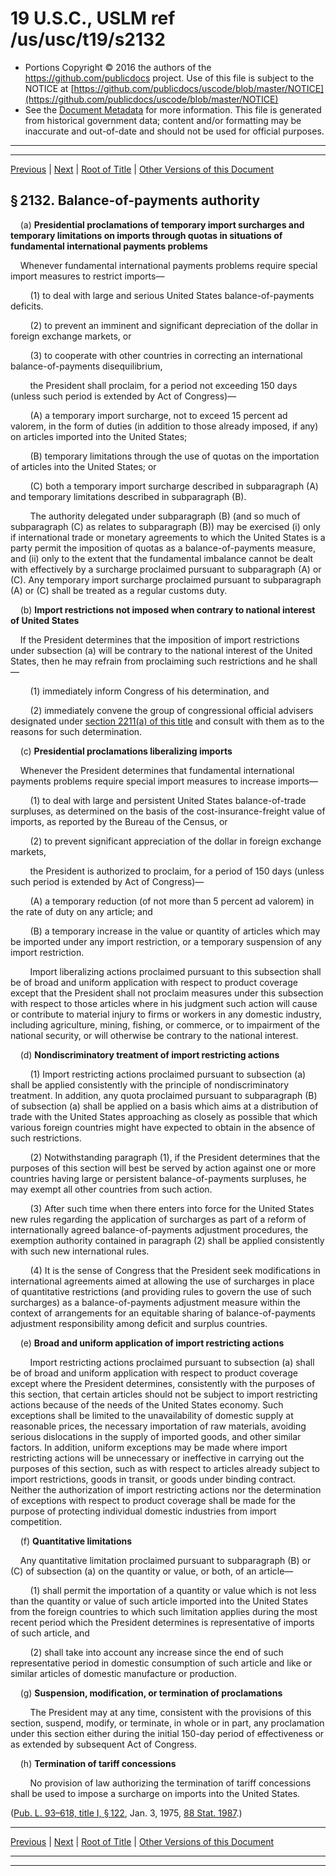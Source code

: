 ---
---

# 19 U.S.C., USLM ref /us/usc/t19/s2132

* Portions Copyright © 2016 the authors of the https://github.com/publicdocs project.
  Use of this file is subject to the NOTICE at [https://github.com/publicdocs/uscode/blob/master/NOTICE](https://github.com/publicdocs/uscode/blob/master/NOTICE)
* See the [Document Metadata](././../../../../../..//README.md) for more information.
  This file is generated from historical government data; content and/or formatting may be inaccurate and out-of-date and should not be used for official purposes.

----------
----------

[Previous](./../../../../../..//us/usc/t19/ch12/schI/pt2/m__us_usc_t19_s2131.md) | [Next](./../../../../../..//us/usc/t19/ch12/schI/pt2/m__us_usc_t19_s2133.md) | [Root of Title](./../../../../../../) | [Other Versions of this Document](https://publicdocs.github.io/go/links?ns=uslm&ref=%2Fus%2Fusc%2Ft19%2Fs2132)

## § 2132. Balance-of-payments authority

    (a) __Presidential proclamations of temporary import surcharges and temporary limitations on imports through quotas in situations of fundamental international payments problems__ 

    Whenever fundamental international payments problems require special import measures to restrict imports—

        (1) to deal with large and serious United States balance-of-payments deficits.

        (2) to prevent an imminent and significant depreciation of the dollar in foreign exchange markets, or

        (3) to cooperate with other countries in correcting an international balance-of-payments disequilibrium,

        the President shall proclaim, for a period not exceeding 150 days (unless such period is extended by Act of Congress)—

        (A) a temporary import surcharge, not to exceed 15 percent ad valorem, in the form of duties (in addition to those already imposed, if any) on articles imported into the United States;

        (B) temporary limitations through the use of quotas on the importation of articles into the United States; or

        (C) both a temporary import surcharge described in subparagraph (A) and temporary limitations described in subparagraph (B).

        The authority delegated under subparagraph (B) (and so much of subparagraph (C) as relates to subparagraph (B)) may be exercised (i) only if international trade or monetary agreements to which the United States is a party permit the imposition of quotas as a balance-of-payments measure, and (ii) only to the extent that the fundamental imbalance cannot be dealt with effectively by a surcharge proclaimed pursuant to subparagraph (A) or (C). Any temporary import surcharge proclaimed pursuant to subparagraph (A) or (C) shall be treated as a regular customs duty.

    (b) __Import restrictions not imposed when contrary to national interest of United States__ 

    If the President determines that the imposition of import restrictions under subsection (a) will be contrary to the national interest of the United States, then he may refrain from proclaiming such restrictions and he shall—

        (1) immediately inform Congress of his determination, and

        (2) immediately convene the group of congressional official advisers designated under [section 2211(a) of this title][/us/usc/t19/s2211/a] and consult with them as to the reasons for such determination.

    (c) __Presidential proclamations liberalizing imports__ 

    Whenever the President determines that fundamental international payments problems require special import measures to increase imports—

        (1) to deal with large and persistent United States balance-of-trade surpluses, as determined on the basis of the cost-insurance-freight value of imports, as reported by the Bureau of the Census, or

        (2) to prevent significant appreciation of the dollar in foreign exchange markets,

        the President is authorized to proclaim, for a period of 150 days (unless such period is extended by Act of Congress)—

        (A) a temporary reduction (of not more than 5 percent ad valorem) in the rate of duty on any article; and

        (B) a temporary increase in the value or quantity of articles which may be imported under any import restriction, or a temporary suspension of any import restriction.

        Import liberalizing actions proclaimed pursuant to this subsection shall be of broad and uniform application with respect to product coverage except that the President shall not proclaim measures under this subsection with respect to those articles where in his judgment such action will cause or contribute to material injury to firms or workers in any domestic industry, including agriculture, mining, fishing, or commerce, or to impairment of the national security, or will otherwise be contrary to the national interest.

    (d) __Nondiscriminatory treatment of import restricting actions__ 

        (1) Import restricting actions proclaimed pursuant to subsection (a) shall be applied consistently with the principle of nondiscriminatory treatment. In addition, any quota proclaimed pursuant to subparagraph (B) of subsection (a) shall be applied on a basis which aims at a distribution of trade with the United States approaching as closely as possible that which various foreign countries might have expected to obtain in the absence of such restrictions.

        (2) Notwithstanding paragraph (1), if the President determines that the purposes of this section will best be served by action against one or more countries having large or persistent balance-of-payments surpluses, he may exempt all other countries from such action.

        (3) After such time when there enters into force for the United States new rules regarding the application of surcharges as part of a reform of internationally agreed balance-of-payments adjustment procedures, the exemption authority contained in paragraph (2) shall be applied consistently with such new international rules.

        (4) It is the sense of Congress that the President seek modifications in international agreements aimed at allowing the use of surcharges in place of quantitative restrictions (and providing rules to govern the use of such surcharges) as a balance-of-payments adjustment measure within the context of arrangements for an equitable sharing of balance-of-payments adjustment responsibility among deficit and surplus countries.

    (e) __Broad and uniform application of import restricting actions__ 

        Import restricting actions proclaimed pursuant to subsection (a) shall be of broad and uniform application with respect to product coverage except where the President determines, consistently with the purposes of this section, that certain articles should not be subject to import restricting actions because of the needs of the United States economy. Such exceptions shall be limited to the unavailability of domestic supply at reasonable prices, the necessary importation of raw materials, avoiding serious dislocations in the supply of imported goods, and other similar factors. In addition, uniform exceptions may be made where import restricting actions will be unnecessary or ineffective in carrying out the purposes of this section, such as with respect to articles already subject to import restrictions, goods in transit, or goods under binding contract. Neither the authorization of import restricting actions nor the determination of exceptions with respect to product coverage shall be made for the purpose of protecting individual domestic industries from import competition.

    (f) __Quantitative limitations__ 

    Any quantitative limitation proclaimed pursuant to subparagraph (B) or (C) of subsection (a) on the quantity or value, or both, of an article—

        (1) shall permit the importation of a quantity or value which is not less than the quantity or value of such article imported into the United States from the foreign countries to which such limitation applies during the most recent period which the President determines is representative of imports of such article, and

        (2) shall take into account any increase since the end of such representative period in domestic consumption of such article and like or similar articles of domestic manufacture or production.

    (g) __Suspension, modification, or termination of proclamations__ 

        The President may at any time, consistent with the provisions of this section, suspend, modify, or terminate, in whole or in part, any proclamation under this section either during the initial 150-day period of effectiveness or as extended by subsequent Act of Congress.

    (h) __Termination of tariff concessions__ 

        No provision of law authorizing the termination of tariff concessions shall be used to impose a surcharge on imports into the United States.

([Pub. L. 93–618, title I, § 122][/us/pl/93/618/s122], Jan. 3, 1975, [88 Stat. 1987][/us/stat/88/1987].)

----------

[Previous](./../../../../../..//us/usc/t19/ch12/schI/pt2/m__us_usc_t19_s2131.md) | [Next](./../../../../../..//us/usc/t19/ch12/schI/pt2/m__us_usc_t19_s2133.md) | [Root of Title](./../../../../../../) | [Other Versions of this Document](https://publicdocs.github.io/go/links?ns=uslm&ref=%2Fus%2Fusc%2Ft19%2Fs2132)

----------
----------

[/us/usc/t19/s2211/a]: https://publicdocs.github.io/go/links?ns=uslm&ref=%2Fus%2Fusc%2Ft19%2Fs2211%2Fa
[/us/pl/93/618/s122]: https://publicdocs.github.io/go/links?ns=uslm&ref=%2Fus%2Fpl%2F93%2F618%2Fs122
[/us/stat/88/1987]: https://publicdocs.github.io/go/links?ns=uslm&ref=%2Fus%2Fstat%2F88%2F1987


